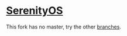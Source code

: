 # [SerenityOS](https://github.com/SerenityOS/serenity)

This fork has no master, try the other [branches](../../branches).